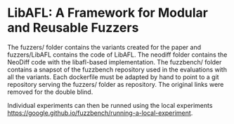 # LibAFL: A Framework for Modular and Reusable Fuzzers

The fuzzers/ folder contains the variants created for the paper and fuzzers/LibAFL contains the code of LibAFL.
The neodiff folder contains the NeoDiff code with the libafl-based implementation.
The fuzzbench/ folder contains a snapsot of the fuzzbench repository used in the evaluations with all the variants. Each dockerfile must be adapted by hand to point to a git repository serving the fuzzers/ folder as repository. The original links were removed for the double blind.

Individual experiments can then be runned using the local experiments https://google.github.io/fuzzbench/running-a-local-experiment.
